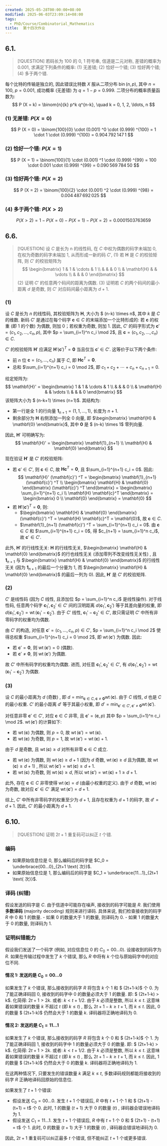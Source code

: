```yaml
---
created: 2025-05-28T00:00:00+08:00
modified: 2025-06-03T23:09:14+08:00
tags:
  - PhD/Course/Combinatorial_Mathematics
title:  第十四次作业
---
```


## 6.1.

> [!QUESTION]
> 若码长为 100 的 0, 1 符号串, 信道是二元对称, 差错的概率为 0.001, 求满足下列条件的概率:
> (1) 无差错;
> (2) 恰好一个错;
> (3) 恰好两个错;
> (4) 多于两个错.

每个比特的传输是独立的, 因此错误比特数 $X$ 服从二项分布 $\operatorname{bin} (n,  p)$, 其中 $n = 100$, $p = 0.001$, 成功概率 (无差错) 为 $q = 1 - p = 0.999$. 二项分布的概率质量函数为:
$$
P (X = k)  = \binom{n}{k} p^k q^{n-k},  \quad k = 0,  1,  2,  \ldots,  n
$$

### (1) 无差错: $P (X = 0)$

$$
P (X = 0) 
= \binom{100}{0} \cdot  (0.001) ^0 \cdot  (0.999) ^{100}
= 1 \cdot 1 \cdot  (0.999) ^{100}
= 0.904 792 147 1
$$

### (2) 恰好一个错: $P (X = 1)$

$$
P (X = 1) 
= \binom{100}{1} \cdot  (0.001) ^1 \cdot  (0.999) ^{99}
= 100 \cdot 0.001 \cdot  (0.999) ^{99}
= 0.090 569 784 50
$$

### (3) 恰好两个错: $P (X = 2)$

$$
P (X = 2) 
= \binom{100}{2} \cdot  (0.001) ^2 \cdot  (0.999) ^{98}
= 0.004 487 692 025
$$

### (4) 多于两个错: $P (X > 2)$

$$
P (X > 2) 
= 1 - P (X = 0)  - P (X = 1)  - P (X = 2) 
= 0.000 150 376 365 9
$$

## 6.6.

> [!QUESTION]
> 设 $C$ 是长为 n 的线性码, 在 $C$ 中权为偶数的码字未端加 0, 在权为奇数的码字未端加 1, 从而形成一新的码 $C'$,
> (1) 若 $\mathbf{H}$ 是 $C$ 的校验矩阵, 则 $C'$ 的校验矩阵为
> $$
> \begin{bmatrix}
> 1 & 1 & \cdots & 1 \\
> & & & 0 \\
> & \mathbf{H} & & \vdots \\
> & & & 0
> \end{bmatrix}
> $$
> (2) 证明 $C'$ 的任意两个码间的距离为偶数.
> (3) 证明若 $C$ 的两个码间的最小距离 $d$ 是奇数, 则 $C'$ 对应码间最小距离为 $d + 1$.

### (1)

设 $C$ 是长为 $n$ 的线性码, 其校验矩阵为 $\mathbf{H}$, 大小为 $ (n-k)  \times n$, 其中 $k$ 是 $C$ 的维数. 新码 $C'$ 是通过在每个码字 $\mathbf{c} \in C$ 的末端添加一个比特形成的: 若 $\mathbf{c}$ 的权重 (即 1 的个数) 为偶数, 则加 0；若权重为奇数, 则加 1. 因此, $C'$ 的码字形式为 $\mathbf{c}' =  (c_1,  c_2,  \ldots,  c_n,  p)$, 其中 $p = \sum_{i=1}^n c_i \mod 2$, 且 $\mathbf{c} =  (c_1,  c_2,  \ldots,  c_n)  \in C$.

$C'$ 的校验矩阵 $\mathbf{H}'$ 应满足 $\mathbf{H}'  (\mathbf{c}') ^T = \mathbf{0}$ 当且仅当 $\mathbf{c}' \in C'$. 这等价于以下两个条件:
- 前 $n$ 位 $\mathbf{c} =  (c_1,  \ldots,  c_n)$ 属于 $C$, 即 $\mathbf{H} \mathbf{c}^T = \mathbf{0}$.
- 总和 $\sum_{i=1}^{n+1} c_i = 0 \mod 2$, 即 $c_1 + c_2 + \cdots + c_n + c_{n+1} = 0$.

给定矩阵为:
$$
\mathbf{H}' = \begin{bmatrix}
1 & 1 & \cdots & 1 \\
& & & 0 \\
& \mathbf{H} & & \vdots \\
& & & 0
\end{bmatrix}
$$
该矩阵大小为 $ (n-k+1)  \times  (n+1)$. 其结构为:
- 第一行是全 1 的行向量 $\mathbf{1}_{n+1} =  (1,  1,  \ldots,  1)$, 长度为 $n+1$.
- 剩余部分为 $\mathbf{H}$ 右侧添加一列全 0 向量, 即 $\begin{bmatrix} \mathbf{H} & \mathbf{0} \end{bmatrix}$, 其中 $\mathbf{0}$ 是 $ (n-k)  \times 1$ 零列向量.

因此, $\mathbf{H}'$ 可明确写为:
$$
\mathbf{H}' = \begin{bmatrix} \mathbf{1}_{n+1} \\ \mathbf{H} & \mathbf{0} \end{bmatrix}
$$

现在验证 $\mathbf{H}'$ 是 $C'$ 的校验矩阵:
- 若 $\mathbf{c}' \in C'$, 则 $\mathbf{c} \in C$, 故 $\mathbf{H} \mathbf{c}^T = \mathbf{0}$, 且 $\sum_{i=1}^{n+1} c_i = 0$. 因此:
$$
\mathbf{H}'  (\mathbf{c}') ^T = \begin{bmatrix} \mathbf{1}_{n+1}  (\mathbf{c}') ^T \\ \begin{bmatrix} \mathbf{H} & \mathbf{0} \end{bmatrix}  (\mathbf{c}') ^T \end{bmatrix} = \begin{bmatrix} \sum_{i=1}^{n+1} c_i \\ \mathbf{H} \mathbf{c}^T \end{bmatrix} = \begin{bmatrix} 0 \\ \mathbf{0} \end{bmatrix} = \mathbf{0}  
$$
- 若 $\mathbf{H}'  (\mathbf{c}') ^T = \mathbf{0}$, 则:
	- $\begin{bmatrix} \mathbf{H} & \mathbf{0} \end{bmatrix}  (\mathbf{c}') ^T = \mathbf{H} \mathbf{c}^T = \mathbf{0}$, 故 $\mathbf{c} \in C$.
	- $\mathbf{1}_{n+1}  (\mathbf{c}') ^T = \sum_{i=1}^{n+1} c_i = 0$.
		由 $\mathbf{c} \in C$ 和 $\sum_{i=1}^{n+1} c_i = 0$, 得 $c_{n+1} = \sum_{i=1}^n c_i$, 故 $\mathbf{c}' \in C'$.

此外, $\mathbf{H}'$ 的行线性无关: $\mathbf{H}$ 的行线性无关, $\begin{bmatrix} \mathbf{H} & \mathbf{0} \end{bmatrix}$ 的行也线性无关 (添加零列不改变线性无关性) , 且 $\mathbf{1}_{n+1}$ 与 $\begin{bmatrix} \mathbf{H} & \mathbf{0} \end{bmatrix}$ 的行线性无关 (因为 $\mathbf{1}_{n+1}$ 的最后一个分量为 1, 而 $\begin{bmatrix} \mathbf{H} & \mathbf{0} \end{bmatrix}$ 的最后一列为 0). 因此, $\mathbf{H}'$ 是 $C'$ 的校验矩阵.

### (2)

$C'$ 是线性码 (因为 $C$ 线性, 且添加位 $p = \sum_{i=1}^n c_i$ 是线性操作). 对于线性码, 任意两个码字 $\mathbf{c}_1',  \mathbf{c}_2' \in C'$ 间的汉明距离 $d (\mathbf{c}_1',  \mathbf{c}_2')$ 等于其差向量的权重, 即 $d (\mathbf{c}_1',  \mathbf{c}_2')  = \operatorname{wt} (\mathbf{c}_1' - \mathbf{c}_2')$. 由于 $C'$ 线性, $\mathbf{c}_1' - \mathbf{c}_2' \in C'$, 故只需证明 $C'$ 中所有非零码字的权重均为偶数.

由 $C'$ 的构造, 对任意 $\mathbf{c}' =  (c_1,  \ldots,  c_n,  p)  \in C'$, $p = \sum_{i=1}^n c_i \mod 2$ 使得总权重 $\sum_{i=1}^{n+1} c_i = 0 \mod 2$, 即 $\operatorname{wt} (\mathbf{c}')$ 为偶数. 因此:
- 若 $\mathbf{c}' = \mathbf{0}$, 则 $\operatorname{wt} (\mathbf{c}')  = 0$ (偶数).
- 若 $\mathbf{c}' \neq \mathbf{0}$, 则 $\operatorname{wt} (\mathbf{c}')$ 为偶数.

故 $C'$ 中所有码字的权重均为偶数. 进而, 对任意 $\mathbf{c}_1',  \mathbf{c}_2' \in C'$, 有 $d (\mathbf{c}_1',  \mathbf{c}_2')  = \operatorname{wt} (\mathbf{c}_1' - \mathbf{c}_2')$ 为偶数.

### (3)

设 $C$ 的最小距离为 $d$ (奇数) , 即 $d = \min_{\mathbf{c} \in C,  \mathbf{c} \neq \mathbf{0}} \operatorname{wt} (\mathbf{c})$. 由于 $C$ 线性, $d$ 也是 $C$ 的最小权重. $C'$ 的最小距离 $d'$ 等于其最小权重, 即 $d' = \min_{\mathbf{c}' \in C',  \mathbf{c}' \neq \mathbf{0}} \operatorname{wt} (\mathbf{c}')$.

对任意非零 $\mathbf{c}' \in C'$, 对应 $\mathbf{c} \in C$ 非零, 且 $\mathbf{c}' =  (\mathbf{c},  p)$ 其中 $p = \sum_{i=1}^n c_i \mod 2$. $\operatorname{wt} (\mathbf{c}')$ 的计算如下:
- 若 $\operatorname{wt} (\mathbf{c})$ 为偶数, 则 $p = 0$, 故 $\operatorname{wt} (\mathbf{c}')  = \operatorname{wt} (\mathbf{c})$.
- 若 $\operatorname{wt} (\mathbf{c})$ 为奇数, 则 $p = 1$, 故 $\operatorname{wt} (\mathbf{c}')  = \operatorname{wt} (\mathbf{c})  + 1$.

由于 $d$ 是奇数, 且 $\operatorname{wt} (\mathbf{c})  \geqslant d$ 对所有非零 $\mathbf{c} \in C$ 成立.
- 若 $\operatorname{wt} (\mathbf{c})$ 为偶数, 则 $\operatorname{wt} (\mathbf{c})  \geqslant d + 1$ (因为 $d$ 奇数, $\operatorname{wt} (\mathbf{c})  \geqslant d$ 且为偶数, 故 $\operatorname{wt} (\mathbf{c})  \geqslant d + 1$) , 所以 $\operatorname{wt} (\mathbf{c}')  = \operatorname{wt} (\mathbf{c})  \geqslant d + 1$.
- 若 $\operatorname{wt} (\mathbf{c})$ 为奇数, 则 $\operatorname{wt} (\mathbf{c})  \geqslant d$, 所以 $\operatorname{wt} (\mathbf{c}')  = \operatorname{wt} (\mathbf{c})  + 1 \geqslant d + 1$.

此外, 存在 $\mathbf{c} \in C$ 非零使得 $\operatorname{wt} (\mathbf{c})  = d$ (由最小权重的定义). 由于 $d$ 奇数, $\operatorname{wt} (\mathbf{c})$ 为奇数, 故对应 $\mathbf{c}' \in C'$ 满足 $\operatorname{wt} (\mathbf{c}')  = d + 1$.

综上, $C'$ 中所有非零码字的权重至少为 $d + 1$, 且存在权重为 $d + 1$ 的码字, 故 $d' = d + 1$. 因此, $C'$ 的最小距离为 $d + 1$.

## 6.10.

> [!QUESTION]
> 证明 $2 t + 1$ 重复码可以纠正 $t$ 个错.

### 编码

- 如果原始信息位是 0, 那么编码后的码字是 $C_0 = \underbrace{00...0}_{2t+1 \text{ 次}}$.
- 如果原始信息位是 1, 那么编码后的码字是 $C_1 = \underbrace{11...1}_{2t+1 \text{ 次}}$.

### 译码 (纠错)

假设发送的码字是 $C$. 由于信道中可能存在噪声, 接收到的码字可能是 $R$. 我们使用 **多数译码** (majority decoding) 规则来进行译码. 具体来说, 我们检查接收到的码字 $R$ 中 0 和 1 的数量.
    - 如果 0 的数量大于 1 的数量, 则译码为 0.
    - 如果 1 的数量大于 0 的数量, 则译码为 1.

### 证明纠错能力

假设我们发送了一个码字 (例如, 对应信息位 0 的 $C_0 = 00...0$). 设接收到的码字为 $R$.
如果在传输过程中发生了 $k$ 个错误, 那么 $R$ 中将有 $k$ 个位与原始码字中的对应位不同.

#### 情况 1: 发送的是 $C_0 = 00...0$

如果发生了 $k$ 个错误, 那么接收到的码字 $R$ 将包含 $k$ 个 1 和 $ (2t+1-k)$ 个 0.
为了能正确译码回 0, 接收到的码字中 0 的数量必须大于 1 的数量.
即: $ (2t+1-k)  > k$.
化简得: $2t+1 > 2k$.
或者: $k < t + 1/2$.
由于 $k$ 必须是整数, 所以 $k \le t$.
这意味着如果错误的数量 $k$ 不超过 $t$ (即 $k \le t$) , 那么 $2t+1-k \ge t+1$, 而 $k \le t$. 因此, $0$ 的数量 $ (2t+1-k)$ 仍然会大于 $1$ 的数量 $k$. 译码器将正确地译码为 0.

#### 情况 2: 发送的是 $C_1 = 11...1$

如果发生了 $k$ 个错误, 那么接收到的码字 $R$ 将包含 $k$ 个 0 和 $ (2t+1-k)$ 个 1.
为了能正确译码回 1, 接收到的码字中 1 的数量必须大于 0 的数量.
即: $ (2t+1-k)  > k$.
化简得: $2t+1 > 2k$.
或者: $k < t + 1/2$.
由于 $k$ 必须是整数, 所以 $k \le t$.
这意味着如果错误的数量 $k$ 不超过 $t$ (即 $k \le t$) , 那么 $2t+1-k \ge t+1$, 而 $k \le t$. 因此, $1$ 的数量 $ (2t+1-k)$ 仍然会大于 $0$ 的数量 $k$. 译码器将正确地译码为 1.

在这两种情况下, 只要发生的错误数量 $k$ 满足 $k \le t$, 多数译码规则都能将接收到的码字 $R$ 正确地译码回原始的信息位.

如果发生了 $t+1$ 个错误:
- 假设发送 $C_0 = 00...0$. 发生 $t+1$ 个错误后, $R$ 中有 $t+1$ 个 1 和 $ (2t+1)  -  (t+1)  = t$ 个 0. 此时, $1$ 的数量 ($t+1$) 大于 $0$ 的数量 ($t$) , 译码器会错误地译码为 1.
- 假设发送 $C_1 = 11...1$. 发生 $t+1$ 个错误后, $R$ 中有 $t+1$ 个 0 和 $ (2t+1)  -  (t+1)  = t$ 个 1. 此时, $0$ 的数量 ($t+1$) 大于 $1$ 的数量 ($t$) , 译码器会错误地译码为 0.

因此, $2t+1$ 重复码可以纠正最多 $t$ 个错误, 但不能纠正 $t+1$ 个或更多错误.

